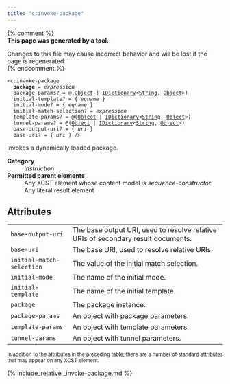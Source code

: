 ```yaml
---
title: "c:invoke-package"
---
```


{% comment %}  
**This page was generated by a tool.**  

Changes to this file may cause incorrect behavior and will be lost if the page is
regenerated.  
{% endcomment %}

<div class="ref-element-syntax language-xml highlighter-rouge"><pre class="highlight"><code><span class="nt">&lt;c:invoke-package</span>
  <b>package</b> = <i title="Expression.">expression</i>
  <span>package-params</span>? = @(<a href="{{ page.bcl_url }}system.object" title="System.Object">Object</a> | <a href="{{ page.bcl_url }}s4ys34ea" title="System.Collections.Generic.IDictionary">IDictionary</a>&lt;<a href="{{ page.bcl_url }}system.string" title="System.String">String</a>, <a href="{{ page.bcl_url }}system.object" title="System.Object">Object</a>&gt;)
  <span>initial-template</span>? = { <i title="An expanded qualified name. Unprefixed qualified names are in the null namespace.">eqname</i> }
  <span>initial-mode</span>? = { <i title="An expanded qualified name. Unprefixed qualified names are in the null namespace.">eqname</i> }
  <span>initial-match-selection</span>? = <i title="Expression.">expression</i>
  <span>template-params</span>? = @(<a href="{{ page.bcl_url }}system.object" title="System.Object">Object</a> | <a href="{{ page.bcl_url }}s4ys34ea" title="System.Collections.Generic.IDictionary">IDictionary</a>&lt;<a href="{{ page.bcl_url }}system.string" title="System.String">String</a>, <a href="{{ page.bcl_url }}system.object" title="System.Object">Object</a>&gt;)
  <span>tunnel-params</span>? = @(<a href="{{ page.bcl_url }}system.object" title="System.Object">Object</a> | <a href="{{ page.bcl_url }}s4ys34ea" title="System.Collections.Generic.IDictionary">IDictionary</a>&lt;<a href="{{ page.bcl_url }}system.string" title="System.String">String</a>, <a href="{{ page.bcl_url }}system.object" title="System.Object">Object</a>&gt;)
  <span>base-output-uri</span>? = { <i>uri</i> }
  <span>base-uri</span>? = { <i>uri</i> } /&gt;</code></pre></div>
<p>Invokes a dynamically loaded package.</p>
<dl>
   <dt><b>Category</b></dt>
   <dd><i>instruction</i></dd>
   <dt><b>Permitted parent elements</b></dt>
   <dd>Any XCST element whose content model is <i>sequence-constructor</i></dd>
   <dd>Any literal result element</dd>
</dl>
<h2 id="attributes">Attributes</h2>
<div class="table-responsive">
   <table class="ref-attribs">
      <tr>
         <td><code>base-output-uri</code></td>
         <td>The base output URI, used to resolve relative URIs of secondary result documents.</td>
      </tr>
      <tr>
         <td><code>base-uri</code></td>
         <td>The base URI, used to resolve relative URIs.</td>
      </tr>
      <tr>
         <td><code>initial-match-selection</code></td>
         <td>The value of the initial match selection.</td>
      </tr>
      <tr>
         <td><code>initial-mode</code></td>
         <td>The name of the initial mode.</td>
      </tr>
      <tr>
         <td><code>initial-template</code></td>
         <td>The name of the initial template.</td>
      </tr>
      <tr>
         <td><code>package</code></td>
         <td>The package instance.</td>
      </tr>
      <tr>
         <td><code>package-params</code></td>
         <td>An object with package parameters.</td>
      </tr>
      <tr>
         <td><code>template-params</code></td>
         <td>An object with template parameters.</td>
      </tr>
      <tr>
         <td><code>tunnel-params</code></td>
         <td>An object with tunnel parameters.</td>
      </tr>
   </table>
</div>
<p><small>
      In addition to the attributes in the preceding table, there are a number of <a href="../docs/standard-attributes.html">standard attributes</a> that may appear on any XCST element.
      </small></p>

{% include_relative _invoke-package.md %}
